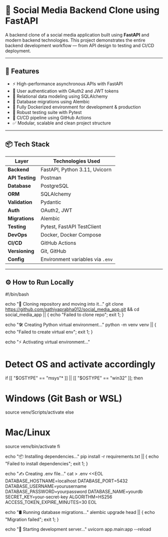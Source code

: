 # 📱 Social Media Backend Clone using FastAPI

A backend clone of a social media application built using **FastAPI** and modern backend technologies. This project demonstrates the entire backend development workflow — from API design to testing and CI/CD deployment.

---

## 🚀 Features

- ⚡ High-performance asynchronous APIs with FastAPI  
- 🔐 User authentication with OAuth2 and JWT tokens  
- 🧱 Relational data modeling using SQLAlchemy  
- 🔄 Database migrations using Alembic  
- 🐳 Fully Dockerized environment for development & production  
- 🧪 Robust testing suite with Pytest  
- 🔄 CI/CD pipeline using GitHub Actions  
- ✅ Modular, scalable and clean project structure  

---

## 📦 Tech Stack

| Layer         | Technologies Used              |
|---------------|--------------------------------|
| **Backend**    | FastAPI, Python 3.11, Uvicorn  |
| **API Testing**| Postman                        |
| **Database**   | PostgreSQL                     |
| **ORM**        | SQLAlchemy                     |
| **Validation** | Pydantic                       |
| **Auth**       | OAuth2, JWT                    |
| **Migrations** | Alembic                        |
| **Testing**    | Pytest, FastAPI TestClient     |
| **DevOps**     | Docker, Docker Compose         |
| **CI/CD**      | GitHub Actions                 |
| **Versioning** | Git, GitHub                    |
| **Config**     | Environment variables via `.env` |

---

## ⚙️ How to Run Locally

#!/bin/bash

echo "🚀 Cloning repository and moving into it..."
git clone https://github.com/sathiyaprabha012/social_media_app.git && cd social_media_app || { echo "Failed to clone repo"; exit 1; }

echo "🛠 Creating Python virtual environment..."
python -m venv venv || { echo "Failed to create virtual env"; exit 1; }

echo "⚡ Activating virtual environment..."
# Detect OS and activate accordingly
if [[ "$OSTYPE" == "msys"* ]] || [[ "$OSTYPE" == "win32" ]]; then
  # Windows (Git Bash or WSL)
  source venv/Scripts/activate
else
  # Mac/Linux
  source venv/bin/activate
fi

echo "📦 Installing dependencies..."
pip install -r requirements.txt || { echo "Failed to install dependencies"; exit 1; }

echo "✍️ Creating .env file..."
cat > .env <<EOL
DATABASE_HOSTNAME=localhost
DATABASE_PORT=5432
DATABASE_USERNAME=yourusername
DATABASE_PASSWORD=yourpassword
DATABASE_NAME=yourdb
SECRET_KEY=your-secret-key
ALGORITHM=HS256
ACCESS_TOKEN_EXPIRE_MINUTES=30
EOL

echo "🛢 Running database migrations..."
alembic upgrade head || { echo "Migration failed"; exit 1; }

echo "🚀 Starting development server..."
uvicorn app.main:app --reload

